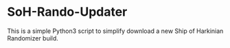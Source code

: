 # SoH-Rando-Updater
This is a simple Python3 script to simplify download a new Ship of Harkinian Randomizer build.
